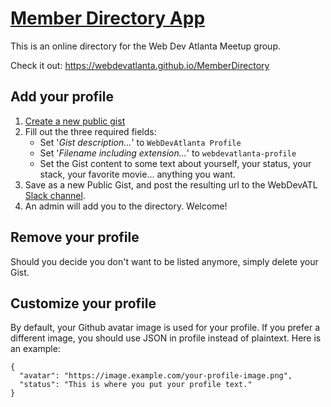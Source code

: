 # [Member Directory App](https://webdevatlanta.github.io/MemberDirectory)

This is an online directory for the Web Dev Atlanta Meetup group.

Check it out: https://webdevatlanta.github.io/MemberDirectory

## Add your profile
1. [Create a new public gist](https://gist.github.com/)
2. Fill out the three required fields:
    - Set '_Gist description..._' to `WebDevAtlanta Profile`
    - Set '_Filename including extension..._' to `webdevatlanta-profile`
    - Set the Gist content to some text about yourself, your status, your stack, your favorite movie... anything you want.
3. Save as a new Public Gist, and post the resulting url to the WebDevATL [Slack channel](https://webdevatlanta.slack.com).
4. An admin will add you to the directory. Welcome!

## Remove your profile
Should you decide you don't want to be listed anymore, simply delete your Gist.

## Customize your profile
By default, your Github avatar image is used for your profile. If you prefer a different image, you should use JSON in profile instead of plaintext. Here is an example:

```
{
  "avatar": "https://image.example.com/your-profile-image.png",
  "status": "This is where you put your profile text."
}
```
